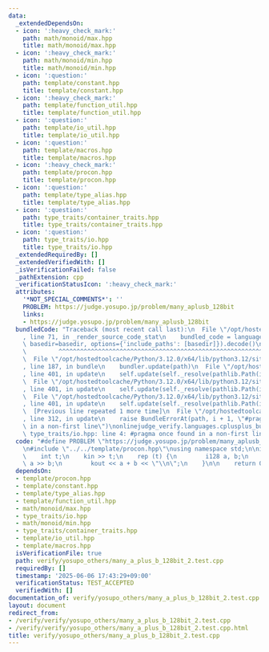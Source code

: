 ```yaml
---
data:
  _extendedDependsOn:
  - icon: ':heavy_check_mark:'
    path: math/monoid/max.hpp
    title: math/monoid/max.hpp
  - icon: ':heavy_check_mark:'
    path: math/monoid/min.hpp
    title: math/monoid/min.hpp
  - icon: ':question:'
    path: template/constant.hpp
    title: template/constant.hpp
  - icon: ':heavy_check_mark:'
    path: template/function_util.hpp
    title: template/function_util.hpp
  - icon: ':question:'
    path: template/io_util.hpp
    title: template/io_util.hpp
  - icon: ':question:'
    path: template/macros.hpp
    title: template/macros.hpp
  - icon: ':heavy_check_mark:'
    path: template/procon.hpp
    title: template/procon.hpp
  - icon: ':question:'
    path: template/type_alias.hpp
    title: template/type_alias.hpp
  - icon: ':question:'
    path: type_traits/container_traits.hpp
    title: type_traits/container_traits.hpp
  - icon: ':question:'
    path: type_traits/io.hpp
    title: type_traits/io.hpp
  _extendedRequiredBy: []
  _extendedVerifiedWith: []
  _isVerificationFailed: false
  _pathExtension: cpp
  _verificationStatusIcon: ':heavy_check_mark:'
  attributes:
    '*NOT_SPECIAL_COMMENTS*': ''
    PROBLEM: https://judge.yosupo.jp/problem/many_aplusb_128bit
    links:
    - https://judge.yosupo.jp/problem/many_aplusb_128bit
  bundledCode: "Traceback (most recent call last):\n  File \"/opt/hostedtoolcache/Python/3.12.0/x64/lib/python3.12/site-packages/onlinejudge_verify/documentation/build.py\"\
    , line 71, in _render_source_code_stat\n    bundled_code = language.bundle(stat.path,\
    \ basedir=basedir, options={'include_paths': [basedir]}).decode()\n          \
    \         ^^^^^^^^^^^^^^^^^^^^^^^^^^^^^^^^^^^^^^^^^^^^^^^^^^^^^^^^^^^^^^^^^^^^^^^^^^^^^^^^^\n\
    \  File \"/opt/hostedtoolcache/Python/3.12.0/x64/lib/python3.12/site-packages/onlinejudge_verify/languages/cplusplus.py\"\
    , line 187, in bundle\n    bundler.update(path)\n  File \"/opt/hostedtoolcache/Python/3.12.0/x64/lib/python3.12/site-packages/onlinejudge_verify/languages/cplusplus_bundle.py\"\
    , line 401, in update\n    self.update(self._resolve(pathlib.Path(included), included_from=path))\n\
    \  File \"/opt/hostedtoolcache/Python/3.12.0/x64/lib/python3.12/site-packages/onlinejudge_verify/languages/cplusplus_bundle.py\"\
    , line 401, in update\n    self.update(self._resolve(pathlib.Path(included), included_from=path))\n\
    \  File \"/opt/hostedtoolcache/Python/3.12.0/x64/lib/python3.12/site-packages/onlinejudge_verify/languages/cplusplus_bundle.py\"\
    , line 401, in update\n    self.update(self._resolve(pathlib.Path(included), included_from=path))\n\
    \  [Previous line repeated 1 more time]\n  File \"/opt/hostedtoolcache/Python/3.12.0/x64/lib/python3.12/site-packages/onlinejudge_verify/languages/cplusplus_bundle.py\"\
    , line 312, in update\n    raise BundleErrorAt(path, i + 1, \"#pragma once found\
    \ in a non-first line\")\nonlinejudge_verify.languages.cplusplus_bundle.BundleErrorAt:\
    \ type_traits/io.hpp: line 4: #pragma once found in a non-first line\n"
  code: "#define PROBLEM \"https://judge.yosupo.jp/problem/many_aplusb_128bit\" \n\
    \n#include \"../../template/procon.hpp\"\nusing namespace std;\n\nint main() {\n\
    \    int t;\n    kin >> t;\n    rep (t) {\n        i128 a, b;\n        kin >>\
    \ a >> b;\n        kout << a + b << \"\\n\";\n    }\n\n    return 0;\n}\n"
  dependsOn:
  - template/procon.hpp
  - template/constant.hpp
  - template/type_alias.hpp
  - template/function_util.hpp
  - math/monoid/max.hpp
  - type_traits/io.hpp
  - math/monoid/min.hpp
  - type_traits/container_traits.hpp
  - template/io_util.hpp
  - template/macros.hpp
  isVerificationFile: true
  path: verify/yosupo_others/many_a_plus_b_128bit_2.test.cpp
  requiredBy: []
  timestamp: '2025-06-06 17:43:29+09:00'
  verificationStatus: TEST_ACCEPTED
  verifiedWith: []
documentation_of: verify/yosupo_others/many_a_plus_b_128bit_2.test.cpp
layout: document
redirect_from:
- /verify/verify/yosupo_others/many_a_plus_b_128bit_2.test.cpp
- /verify/verify/yosupo_others/many_a_plus_b_128bit_2.test.cpp.html
title: verify/yosupo_others/many_a_plus_b_128bit_2.test.cpp
---
```

